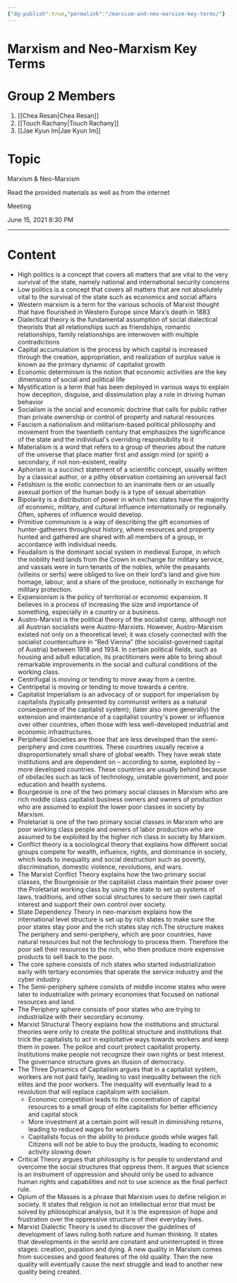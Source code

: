 ```yaml
---
{"dg-publish":true,"permalink":"/marxism-and-neo-marxism-key-terms/"}
---
```



# Marxism and Neo-Marxism Key Terms

# Group 2 Members

1. [[Chea Resan\|Chea Resan]]
2. [[Touch Rachany\|Touch Rachany]]
3. [[Jae Kyun Im\|Jae Kyun Im]]

# Topic

Marxism & Neo-Marxism

Read the provided materials as well as from the internet

Meeting

June 15, 2021 8:30 PM 

---

# Content

- High politics is a concept that covers all matters that are vital to the very survival of the state, namely national and international security concerns
- Low politics is a concept that covers all matters that are not absolutely vital to the survival of the state such as economics and social affairs
- Western marxism is a term for the various schools of Marxist thought that have flourished in Western Europe since Marx’s death in 1883
- Dialectical theory is the fundamental assumption of social dialectical theorists that all relationships such as friendships, romantic relationships, family relationships are interwoven with multiple contradictions
- Capital accumulation is the process by which capital is increased through the creation, appropriation, and realization of surplus value is known as the primary dynamic of capitalist growth
- Economic determinism is the notion that economic activities are the key dimensions of social and political life
- Mystification is a term that has been deployed in various ways to explain how deception, disguise, and dissimulation play a role in driving human behavior
- Socialism is the social and economic doctrine that calls for public rather than private ownership or control of property and natural resources
- Fascism a nationalism and militarism-based political philosophy and movement from the twentieth century that emphasizes the significance of the state and the individual's overriding responsibility to it
- Materialism is a word that refers to a group of theories about the nature of the universe that place matter first and assign mind (or spirit) a secondary, if not non-existent, reality
- Aphorism is a succinct statement of a scientific concept, usually written by a classical author, or a pithy observation containing an universal fact
- Fetishism is the erotic connection to an inanimate item or an usually asexual portion of the human body is a type of sexual aberration
- Bipolarity is a distribution of power in which two states have the majority of economic, military, and cultural influence internationally or regionally. Often, spheres of influence would develop.
- Primitive communism is a way of describing the gift economies of hunter-gatherers throughout history, where resources and property hunted and gathered are shared with all members of a group, in accordance with individual needs.
- Feudalism is the dominant social system in medieval Europe, in which the nobility held lands from the Crown in exchange for military service, and vassals were in turn tenants of the nobles, while the peasants (villeins or serfs) were obliged to live on their lord's land and give him homage, labour, and a share of the produce, notionally in exchange for military protection.
- Expansionism is the policy of territorial or economic expansion. It believes in a process of increasing the size and importance of something, especially in a country or a business.
- Austro-Marxist is the political theory of the socialist camp, although not all Austrian socialists were Austro-Marxists. However, Austro-Marxism existed not only on a theoretical level; it was closely connected with the socialist counterculture in “Red Vienna” (the socialist-governed capital of Austria) between 1918 and 1934. In certain political fields, such as housing and adult education, its practitioners were able to bring about remarkable improvements in the social and cultural conditions of the working class.
- Centrifugal is moving or tending to move away from a centre.
- Centripetal is moving or tending to move towards a centre.
- Capitalist Imperialism is an advocacy of or support for imperialism by capitalists (typically presented by communist writers as a natural consequence of the capitalist system); (later also more generally) the extension and maintenance of a capitalist country's power or influence over other countries, often those with less well-developed industrial and economic infrastructures.
- Peripheral Societies are those that are less developed than the semi-periphery and core countries. These countries usually receive a disproportionately small share of global wealth. They have weak state institutions and are dependent on – according to some, exploited by – more developed countries. These countries are usually behind because of obstacles such as lack of technology, unstable government, and poor education and health systems.
- Bourgeoisie is one of the two primary social classes in Marxism who are rich middle class capitalist business owners and owners of production who are assumed to exploit the lower poor classes in society by Marxism.
- Proletariat is one of the two primary social classes in Marxism who are poor working class people and owners of labor production who are assumed to be exploited by the higher rich class in society by Marxism.
- Conflict theory is a sociological theory that explains how different social groups compete for wealth, influence, rights, and dominance in society, which leads to inequality and social destruction such as poverty, discrimination, domestic violence, revolutions, and wars.
- The Marxist Conflict Theory explains how the two primary social classes, the Bourgeoisie or the capitalist class maintain their power over the Proletariat working class by using the state to set up systems of laws, traditions, and other social structures to secure their own capital interest and support their own control over society.
- State Dependency Theory in neo-marxism explains how the international level structure is set up by rich states to make sure the poor states stay poor and the rich states stay rich.The structure makes The periphery and semi-periphery, which are poor countries, have natural resources but not the technology to process them. Therefore the poor sell their resources to the rich, who then produce more expensive products to sell back to the poor.
- The core sphere consists of rich states who started industrialization early with tertiary economies that operate the service industry and the cyber industry.
- The Semi-periphery sphere consists of middle income states who were later to industrialize with primary economies that focused on national resources and land.
- The Periphery sphere consists of poor states who are trying to industrialize with their secondary economy.
- Marxist Structural Theory explains how the institutions and structural theories were only to create the political structure and institutions that trick the capitalists to act in exploitative ways towards workers and keep them in power. The police and court protect capitalist property. Institutions make people not recognize their own rights or best interest. The governance structure gives an illusion of democracy.
- The Three Dynamics of Capitalism argues that in a capitalist system, workers are not paid fairly, leading to vast inequality between the rich elites and the poor workers. The inequality will eventually lead to a revolution that will replace capitalism with socialism.
    - Economic competition leads to the concentration of capital resources to a small group of elite capitalists for better efficiency and capital stock
    - More investment at a certain point will result in diminishing returns, leading to reduced wages for workers
    - Capitalists focus on the ability to produce goods while wages fall. Citizens will not be able to buy the products, leading to economic activity slowing down
- Critical Theory argues that philosophy is for people to understand and overcome the social structures that oppress them. It argues that science is an instrument of oppression and should only be used to advance human rights and capabilities and not to use science as the final perfect rule.
- Opium of the Masses is a phrase that Marxism uses to define religion in society. It states that religion is not an intellectual error that must be solved by philosophical analysis, but it is the expression of hope and frustration over the oppressive structure of their everyday lives.
- Marxist Dialectic Theory is used to discover the guidelines of development of laws ruling both nature and human thinking. It states that developments in the world are constant and uninterrupted in three stages: creation, pupation and dying. A new quality in Marxism comes from successes and good features of the old quality. Then the new quality will eventually cause the next struggle and lead to another new quality being created.